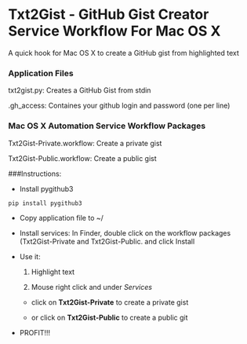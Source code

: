 Txt2Gist - GitHub Gist Creator Service Workflow For Mac OS X
====

A quick hook for Mac OS X to create a GitHub gist from highlighted text

### Application Files 
txt2gist.py: Creates a GitHub Gist from stdin

.gh\_access: Containes your github login and password (one per line)


### Mac OS X Automation Service Workflow Packages
Txt2Gist-Private.workflow: Create a private gist

Txt2Gist-Public.workflow: Create a public gist

###Instructions:
- Install pygithub3
```
pip install pygithub3
```

- Copy application file to ~/

- Install services: In Finder, double click on the workflow packages (Txt2Gist-Private and Txt2Gist-Public. and click Install

- Use it: 

   1. Highlight text

   2. Mouse right click and under _Services_

   * click on **Txt2Gist-Private** to create a private gist

   * or click on **Txt2Gist-Public** to create a  public git

- PROFIT!!!
